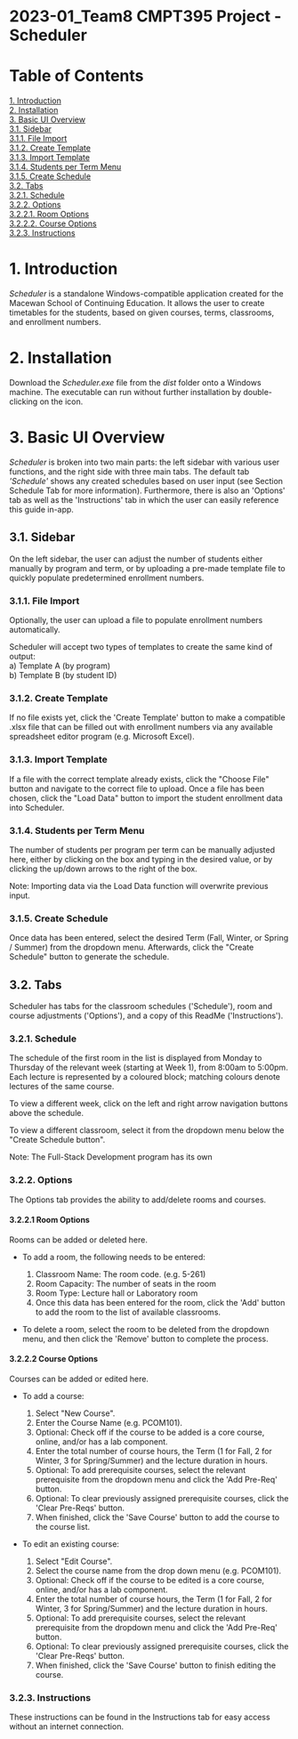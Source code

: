 # 2023-01_Team8 CMPT395 Project - Scheduler  

# Table of Contents  

[1. Introduction](https://github.com/Nylia-in-C/2023-01_Team8/blob/main/README.md#1-introduction)  
[2. Installation](https://github.com/Nylia-in-C/2023-01_Team8/blob/main/README.md#2-installation)  
[3. Basic UI Overview](https://github.com/Nylia-in-C/2023-01_Team8/blob/main/README.md#3-basic-ui-overview)  
    [3.1. Sidebar](https://github.com/Nylia-in-C/2023-01_Team8/blob/main/README.md#3.1.-sidebar)  
        [3.1.1. File Import](https://github.com/Nylia-in-C/2023-01_Team8/blob/main/README.md#3.1.1.-file-import)    
        [3.1.2. Create Template](https://github.com/Nylia-in-C/2023-01_Team8/blob/main/README.md#3.1.2.-create-template)  
        [3.1.3. Import Template](https://github.com/Nylia-in-C/2023-01_Team8/blob/main/README.md#3.1.3.-import-template)   
        [3.1.4. Students per Term Menu](https://github.com/Nylia-in-C/2023-01_Team8/blob/main/README.md#3.1.4.-students-per-term-menu)  
        [3.1.5. Create Schedule](https://github.com/Nylia-in-C/2023-01_Team8/blob/main/README.md#3.1.5.-create-schedule)  
    [3.2. Tabs](https://github.com/Nylia-in-C/2023-01_Team8/blob/main/README.md#3.2.-tabs)  
        [3.2.1. Schedule](https://github.com/Nylia-in-C/2023-01_Team8/blob/main/README.md#3.2.1.-schedule)  
        [3.2.2. Options](https://github.com/Nylia-in-C/2023-01_Team8/blob/main/README.md#3.2.2.-options)  
            [3.2.2.1. Room Options](https://github.com/Nylia-in-C/2023-01_Team8/blob/main/README.md#3.2.2.1.-room-options)  
            [3.2.2.2. Course Options](https://github.com/Nylia-in-C/2023-01_Team8/blob/main/README.md#3.2.2.2.-course-options)  
        [3.2.3. Instructions](https://github.com/Nylia-in-C/2023-01_Team8/blob/main/README.md#3.2.3.-instructions)  


# 1. Introduction
*Scheduler* is a standalone Windows-compatible application created for the Macewan School of Continuing Education. It allows the user to create timetables for the students, based on given courses, terms, classrooms, and enrollment numbers.  

# 2. Installation
Download the *Scheduler.exe* file from the *dist* folder onto a Windows machine. The executable can run without further installation by double-clicking on the icon.  

# 3. Basic UI Overview
*Scheduler* is broken into two main parts: the left sidebar with various user functions, and the right side with three main tabs. The default tab *'Schedule'* shows any created schedules based on user input (see Section Schedule Tab for more information). Furthermore, there is also an 'Options' tab as well as the 'Instructions' tab in which the user can easily reference this guide in-app. 

## 3.1. Sidebar
On the left sidebar, the user can adjust the number of students either manually by program and term, or by uploading a pre-made template file to quickly populate predetermined enrollment numbers.

### 3.1.1. File Import
Optionally, the user can upload a file to populate enrollment numbers automatically. 

Scheduler will accept two types of templates to create the same kind of output:  
a) Template A (by program) <INSERT NAME INSERT NAME INSERT NAME>  
b) Template B (by student ID) <INSERT NAME INSERT NAME INSERT NAME>  

### 3.1.2. Create Template
If no file exists yet, click the 'Create Template' button to make a compatible .xlsx file that can be filled out with enrollment numbers via any available spreadsheet editor program (e.g. Microsoft Excel). 

### 3.1.3. Import Template
If a file with the correct template already exists, click the "Choose File" button and navigate to the correct file to upload. Once a file has been chosen, click the "Load Data" button to import the student enrollment data into Scheduler. 

### 3.1.4. Students per Term Menu
The number of students per program per term can be manually adjusted here, either by clicking on the box and typing in the desired value, or by clicking the up/down arrows to the right of the box.  

Note: Importing data via the Load Data function will overwrite previous input.   

### 3.1.5. Create Schedule
Once data has been entered, select the desired Term (Fall, Winter, or Spring / Summer) from the dropdown menu. Afterwards, click the "Create Schedule" button to generate the schedule. 

## 3.2. Tabs  
Scheduler has tabs for the classroom schedules ('Schedule'), room and course adjustments ('Options'), and a copy of this ReadMe ('Instructions').

### 3.2.1. Schedule
The schedule of the first room in the list is displayed from Monday to Thursday of the relevant week (starting at Week 1), from 8:00am to 5:00pm. 
Each lecture is represented by a coloured block; matching colours denote lectures of the same course. 

To view a different week, click on the left and right arrow navigation buttons above the schedule.

To view a different classroom, select it from the dropdown menu below the "Create Schedule button". <CHANGE IF NECESSARY>

Note: The Full-Stack Development program has its own <INSERT TO FINISH THIS POINT ONCE FS IMPLEMENTED>

### 3.2.2. Options  
The Options tab provides the ability to add/delete rooms and courses.   

#### 3.2.2.1 Room Options  
Rooms can be added or deleted here.  
- To add a room, the following needs to be entered:    
    1.    Classroom Name:     The room code. (e.g. 5-261)    
    2.    Room Capacity:      The number of seats in the room  
    3.    Room Type:          Lecture hall or Laboratory room  
    4.    Once this data has been entered for the room, click the 'Add' button to add the room to the list of available classrooms. 

- To delete a room, select the room to be deleted from the dropdown menu, and then click the 'Remove' button to complete the process.  

#### 3.2.2.2 Course Options  
Courses can be added or edited here. 
- To add a course:  
    1.  Select "New Course".  
    2.  Enter the Course Name (e.g. PCOM101).  
    3.  Optional: Check off if the course to be added is a core course, online, and/or has a lab component.  
    4.  Enter the total number of course hours, the Term (1 for Fall, 2 for Winter, 3 for Spring/Summer) and the lecture duration in hours. 
    5.  Optional: To add prerequisite courses, select the relevant prerequisite from the dropdown menu and click the 'Add Pre-Req' button. 
    6.  Optional: To clear previously assigned prerequisite courses, click the 'Clear Pre-Reqs' button.  
    7.  When finished, click the 'Save Course' button to add the course to the course list. 

- To edit an existing course:  
    1.  Select "Edit Course".    
    2.  Select the course name from the drop down menu (e.g. PCOM101).  
    3.  Optional: Check off if the course to be edited is a core course, online, and/or has a lab component.  
    4.  Enter the total number of course hours, the Term (1 for Fall, 2 for Winter, 3 for Spring/Summer) and the lecture duration in hours.   
    5.  Optional: To add prerequisite courses, select the relevant prerequisite from the dropdown menu and click the 'Add Pre-Req' button.   
    6.  Optional: To clear previously assigned prerequisite courses, click the 'Clear Pre-Reqs' button.  
    7.  When finished, click the 'Save Course' button to finish editing the course.  


### 3.2.3. Instructions
These instructions can be found in the Instructions tab for easy access without an internet connection. 
